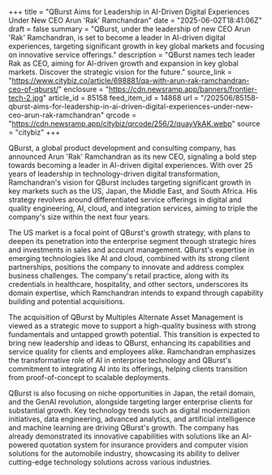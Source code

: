+++
title = "QBurst Aims for Leadership in AI-Driven Digital Experiences Under New CEO Arun 'Rak' Ramchandran"
date = "2025-06-02T18:41:06Z"
draft = false
summary = "QBurst, under the leadership of new CEO Arun 'Rak' Ramchandran, is set to become a leader in AI-driven digital experiences, targeting significant growth in key global markets and focusing on innovative service offerings."
description = "QBurst names tech leader Rak as CEO, aiming for AI-driven growth and expansion in key global markets. Discover the strategic vision for the future."
source_link = "https://www.citybiz.co/article/698881/qa-with-arun-rak-ramchandran-ceo-of-qburst/"
enclosure = "https://cdn.newsramp.app/banners/frontier-tech-2.jpg"
article_id = 85158
feed_item_id = 14868
url = "/202506/85158-qburst-aims-for-leadership-in-ai-driven-digital-experiences-under-new-ceo-arun-rak-ramchandran"
qrcode = "https://cdn.newsramp.app/citybiz/qrcode/256/2/quayVkAK.webp"
source = "citybiz"
+++

<p>QBurst, a global product development and consulting company, has announced Arun 'Rak' Ramchandran as its new CEO, signaling a bold step towards becoming a leader in AI-driven digital experiences. With over 25 years of leadership in technology-driven digital transformation, Ramchandran's vision for QBurst includes targeting significant growth in key markets such as the US, Japan, the Middle East, and South Africa. His strategy revolves around differentiated service offerings in digital and quality engineering, AI, cloud, and integration services, aiming to triple the company's size within the next four years.</p><p>The US market is a focal point of QBurst's growth strategy, with plans to deepen its penetration into the enterprise segment through strategic hires and investments in sales and account management. QBurst's expertise in emerging technologies like AI and cloud, combined with its strong client partnerships, positions the company to innovate and address complex business challenges. The company's retail practice, along with its credentials in healthcare, hospitality, and other sectors, underscores its domain expertise, which Ramchandran intends to expand through capability building and potential acquisitions.</p><p>The acquisition of QBurst by Multiples Alternate Asset Management is viewed as a strategic move to support a high-quality business with strong fundamentals and untapped growth potential. This transition is expected to bring new leadership and ideas to QBurst, enhancing its capabilities and service quality for clients and employees alike. Ramchandran emphasizes the transformative role of AI in enterprise technology and QBurst's commitment to integrating AI into its offerings, helping clients transition from proof-of-concept to scalable deployments.</p><p>QBurst is also focusing on niche opportunities in Japan, the retail domain, and the GenAI revolution, alongside targeting larger enterprise clients for substantial growth. Key technology trends such as digital modernization initiatives, data engineering, advanced analytics, and artificial intelligence and machine learning are driving QBurst's growth. The company has already demonstrated its innovative capabilities with solutions like an AI-powered quotation system for insurance providers and computer vision solutions for the automobile industry, showcasing its ability to deliver cutting-edge technology solutions across various industries.</p>